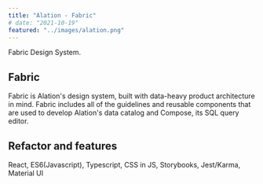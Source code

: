 ```yaml
---
title: "Alation - Fabric"
# date: "2021-10-19"
featured: "../images/alation.png"
---
```


Fabric Design System.

## Fabric

Fabric is Alation's design system, built with data-heavy product architecture in mind. Fabric includes all of the guidelines and reusable components that are used to develop Alation's data catalog and Compose, its SQL query editor. 

## Refactor and features
React, ES6(Javascript), Typescript, CSS in JS, Storybooks, Jest/Karma, Material UI